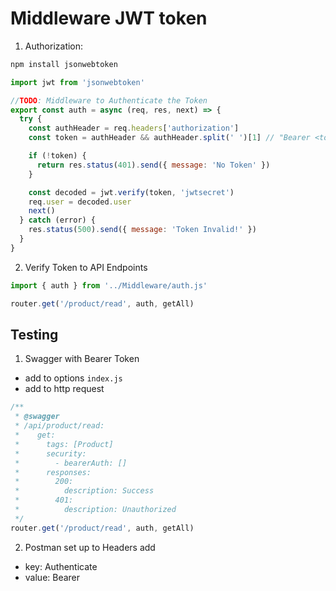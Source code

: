 # Middleware JWT token

1. Authorization:

```sh
npm install jsonwebtoken
```

```js
import jwt from 'jsonwebtoken'

//TODO: Middleware to Authenticate the Token
export const auth = async (req, res, next) => {
  try {
    const authHeader = req.headers['authorization']
    const token = authHeader && authHeader.split(' ')[1] // "Bearer <token>" split to ["Bearer", "token"]

    if (!token) {
      return res.status(401).send({ message: 'No Token' })
    }

    const decoded = jwt.verify(token, 'jwtsecret')
    req.user = decoded.user
    next()
  } catch (error) {
    res.status(500).send({ message: 'Token Invalid!' })
  }
}
```

2. Verify Token to API Endpoints

```js
import { auth } from '../Middleware/auth.js'

router.get('/product/read', auth, getAll)
```

## Testing

1. Swagger with Bearer Token

- add to options `index.js`
- add to http request

```js
/**
 * @swagger
 * /api/product/read:
 *    get:
 *      tags: [Product]
 *      security:
 *        - bearerAuth: []
 *      responses:
 *        200:
 *          description: Success
 *        401:
 *          description: Unauthorized
 */
router.get('/product/read', auth, getAll)
```

2. Postman set up to Headers add

- key: Authenticate
- value: Bearer <token>
